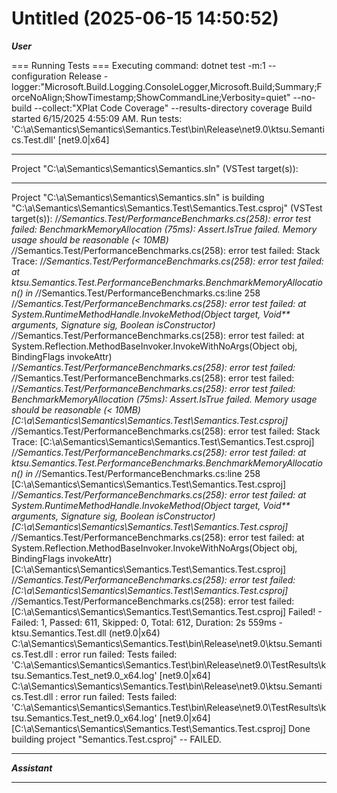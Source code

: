 <!-- Generated by SpecStory -->

# Untitled (2025-06-15 14:50:52)

_**User**_

=== Running Tests ===
Executing command: dotnet test -m:1 --configuration Release -logger:"Microsoft.Build.Logging.ConsoleLogger,Microsoft.Build;Summary;ForceNoAlign;ShowTimestamp;ShowCommandLine;Verbosity=quiet" --no-build --collect:"XPlat Code Coverage" --results-directory coverage
Build started 6/15/2025 4:55:09 AM.
  Run tests: 'C:\a\Semantics\Semantics\Semantics.Test\bin\Release\net9.0\ktsu.Semantics.Test.dll' [net9.0|x64]
__________________________________________________
Project "C:\a\Semantics\Semantics\Semantics.sln" (VSTest target(s)):
__________________________________________________
Project "C:\a\Semantics\Semantics\Semantics.sln" is building "C:\a\Semantics\Semantics\Semantics.Test\Semantics.Test.csproj" (VSTest target(s)):
/_/Semantics.Test/PerformanceBenchmarks.cs(258): error test failed: BenchmarkMemoryAllocation (75ms): Assert.IsTrue failed. Memory usage should be reasonable (< 10MB)
/_/Semantics.Test/PerformanceBenchmarks.cs(258): error test failed: Stack Trace:
/_/Semantics.Test/PerformanceBenchmarks.cs(258): error test failed:    at ktsu.Semantics.Test.PerformanceBenchmarks.BenchmarkMemoryAllocation() in /_/Semantics.Test/PerformanceBenchmarks.cs:line 258
/_/Semantics.Test/PerformanceBenchmarks.cs(258): error test failed:    at System.RuntimeMethodHandle.InvokeMethod(Object target, Void** arguments, Signature sig, Boolean isConstructor)
/_/Semantics.Test/PerformanceBenchmarks.cs(258): error test failed:    at System.Reflection.MethodBaseInvoker.InvokeWithNoArgs(Object obj, BindingFlags invokeAttr)
/_/Semantics.Test/PerformanceBenchmarks.cs(258): error test failed: 
/_/Semantics.Test/PerformanceBenchmarks.cs(258): error test failed: 
/_/Semantics.Test/PerformanceBenchmarks.cs(258): error test failed: BenchmarkMemoryAllocation (75ms): Assert.IsTrue failed. Memory usage should be reasonable (< 10MB) [C:\a\Semantics\Semantics\Semantics.Test\Semantics.Test.csproj]
/_/Semantics.Test/PerformanceBenchmarks.cs(258): error test failed: Stack Trace: [C:\a\Semantics\Semantics\Semantics.Test\Semantics.Test.csproj]
/_/Semantics.Test/PerformanceBenchmarks.cs(258): error test failed:    at ktsu.Semantics.Test.PerformanceBenchmarks.BenchmarkMemoryAllocation() in /_/Semantics.Test/PerformanceBenchmarks.cs:line 258 [C:\a\Semantics\Semantics\Semantics.Test\Semantics.Test.csproj]
/_/Semantics.Test/PerformanceBenchmarks.cs(258): error test failed:    at System.RuntimeMethodHandle.InvokeMethod(Object target, Void** arguments, Signature sig, Boolean isConstructor) [C:\a\Semantics\Semantics\Semantics.Test\Semantics.Test.csproj]
/_/Semantics.Test/PerformanceBenchmarks.cs(258): error test failed:    at System.Reflection.MethodBaseInvoker.InvokeWithNoArgs(Object obj, BindingFlags invokeAttr) [C:\a\Semantics\Semantics\Semantics.Test\Semantics.Test.csproj]
/_/Semantics.Test/PerformanceBenchmarks.cs(258): error test failed:  [C:\a\Semantics\Semantics\Semantics.Test\Semantics.Test.csproj]
/_/Semantics.Test/PerformanceBenchmarks.cs(258): error test failed:  [C:\a\Semantics\Semantics\Semantics.Test\Semantics.Test.csproj]
  Failed! - Failed: 1, Passed: 611, Skipped: 0, Total: 612, Duration: 2s 559ms - ktsu.Semantics.Test.dll (net9.0|x64)
C:\a\Semantics\Semantics\Semantics.Test\bin\Release\net9.0\ktsu.Semantics.Test.dll : error run failed: Tests failed: 'C:\a\Semantics\Semantics\Semantics.Test\bin\Release\net9.0\TestResults\ktsu.Semantics.Test_net9.0_x64.log' [net9.0|x64]
C:\a\Semantics\Semantics\Semantics.Test\bin\Release\net9.0\ktsu.Semantics.Test.dll : error run failed: Tests failed: 'C:\a\Semantics\Semantics\Semantics.Test\bin\Release\net9.0\TestResults\ktsu.Semantics.Test_net9.0_x64.log' [net9.0|x64] [C:\a\Semantics\Semantics\Semantics.Test\Semantics.Test.csproj]
Done building project "Semantics.Test.csproj" -- FAILED.

---

_**Assistant**_



---


